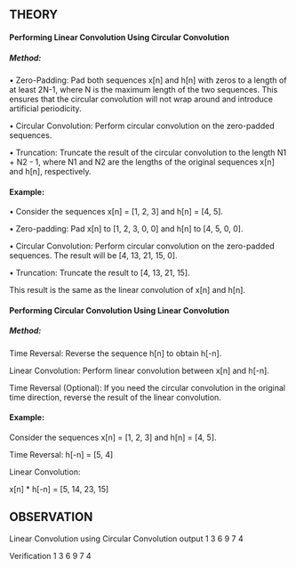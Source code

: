## THEORY
#### Performing Linear Convolution Using Circular Convolution 

##### Method: 

•	Zero-Padding: Pad both sequences x[n] and h[n] with zeros to a length of at least 2N-1, where N is the maximum length of the two sequences. This ensures that the circular convolution will not wrap around and introduce artificial periodicity. 

•	Circular Convolution: Perform circular convolution on the zero-padded sequences. 

•	Truncation: Truncate the result of the circular convolution to the length N1 + N2 - 1, where N1 and N2 are the lengths of the original sequences x[n] and h[n], respectively.

#### Example: 

•	Consider the sequences x[n] = [1, 2, 3] and h[n] = [4, 5]. 

•	Zero-padding: Pad x[n] to [1, 2, 3, 0, 0] and h[n] to [4, 5, 0, 0]. 

•	Circular Convolution: Perform circular convolution on the zero-padded sequences. The result will be [4, 13, 21, 15, 0].

•	Truncation: Truncate the result to [4, 13, 21, 15]. 

This result is the same as the linear convolution of x[n] and h[n].  


#### Performing Circular Convolution Using Linear Convolution

##### Method:

Time Reversal: Reverse the sequence h[n] to obtain h[-n].

Linear Convolution: Perform linear convolution between x[n] and h[-n].

Time Reversal (Optional): If you need the circular convolution in the original time direction, reverse the result of the linear convolution.

#### Example:

Consider the sequences x[n] = [1, 2, 3] and h[n] = [4, 5].

Time Reversal: h[-n] = [5, 4]

Linear Convolution:

x[n] * h[-n] = [5, 14, 23, 15]

## OBSERVATION
Linear Convolution using Circular Convolution output
     1     3     6     9     7     4

Verification
     1     3     6     9     7     4
